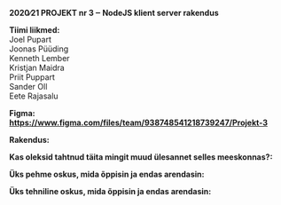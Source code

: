 <b>2020∕21 PROJEKT nr 3 ‒ NodeJS klient server rakendus</b>

<b>Tiimi liikmed:</b><br>
Joel Pupart<br> 
Joonas Püüding<br>
Kenneth Lember<br>
Kristjan Maidra<br>
Priit Puppart<br>
Sander Oll<br>
Eete Rajasalu<br>

<b>Figma: https://www.figma.com/files/team/938748541218739247/Projekt-3</b>

<b>Rakendus:</b>

<b>Kas oleksid tahtnud täita mingit muud ülesannet selles meeskonnas?:</b>

<b>Üks pehme oskus, mida õppisin ja endas arendasin:</b>

<b>Üks tehniline oskus, mida õppisin ja endas arendasin:</b>
